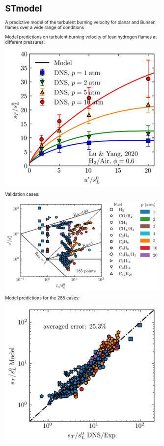 # STmodel
A predictive model of the turbulent burning velocity for planar and Bunsen flames over a wide range of conditions

Model predictions on turbulent burning velocity of lean hydrogen flames at different pressures:
<p align="center">
<img src="./data/fig/fig_model_st_Lu2020.png" width="500">
</p>

Validation cases:
<p align="center">
<img src="./data/fig/fig_diagram.png" width="800">
</p>

Model predictions for the 285 cases:
<p align="center">
<img src="./data/fig/fig_st_predictions.png" width="500">
</p>
